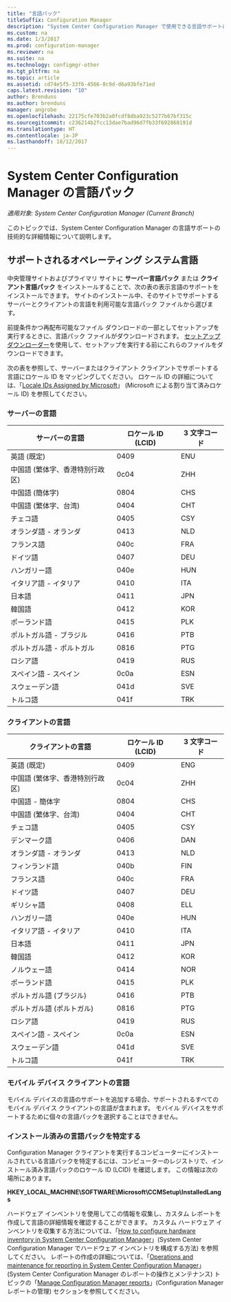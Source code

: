 ```yaml
---
title: "言語パック"
titleSuffix: Configuration Manager
description: "System Center Configuration Manager で使用できる言語サポートについて説明します。"
ms.custom: na
ms.date: 1/3/2017
ms.prod: configuration-manager
ms.reviewer: na
ms.suite: na
ms.technology: configmgr-other
ms.tgt_pltfrm: na
ms.topic: article
ms.assetid: cd74e5f5-33f6-4566-8c9d-d6a93bfe71ed
caps.latest.revision: "10"
author: Brenduns
ms.author: brenduns
manager: angrobe
ms.openlocfilehash: 22175cfe703b2a0fcdf8dba923c5277b67bf315c
ms.sourcegitcommit: c236214b2fcc13dae7bad96d7fb33f692868191d
ms.translationtype: HT
ms.contentlocale: ja-JP
ms.lasthandoff: 10/12/2017
---
```

# <a name="language-packs-in-system-center-configuration-manager"></a>System Center Configuration Manager の言語パック

*適用対象: System Center Configuration Manager (Current Branch)*

このトピックでは、System Center Configuration Manager の言語サポートの技術的な詳細情報について説明します。  

## <a name="BKMK_SupLanguagePacks"></a> サポートされるオペレーティング システム言語  
 中央管理サイトおよびプライマリ サイトに **サーバー言語パック** または **クライアント言語パック** をインストールすることで、次の表の表示言語のサポートをインストールできます。 サイトのインストール中、そのサイトでサポートするサーバーとクライアントの言語を利用可能な言語パック ファイルから選びます。

 前提条件かつ再配布可能なファイル ダウンロードの一部としてセットアップを実行するときに、言語パック ファイルがダウンロードされます。 [セットアップ ダウンローダー](setup-downloader.md)を使用して、セットアップを実行する前にこれらのファイルをダウンロードできます。   

 次の表を参照して、サーバーまたはクライアント クライアントでサポートする言語にロケール ID をマッピングしてください。 ロケール ID の詳細については、「[Locale IDs Assigned by Microsoft](http://go.microsoft.com/fwlink/p/?LinkId=252609)」 (Microsoft による割り当て済みロケール ID) を参照してください。  

### <a name="server-languages"></a>サーバーの言語  

|サーバーの言語|ロケール ID (LCID)|3 文字コード|  
|---------------------|------------------------|-----------------------|  
|英語 (既定)|0409|ENU|  
|中国語 (繁体字、香港特別行政区)|0c04|ZHH|  
|中国語 (簡体字)|0804|CHS|  
|中国語 (繁体字、台湾)|0404|CHT|  
|チェコ語|0405|CSY|  
|オランダ語 - オランダ|0413|NLD|  
|フランス語|040c|FRA|  
|ドイツ語|0407|DEU|  
|ハンガリー語|040e|HUN|  
|イタリア語 - イタリア|0410|ITA|  
|日本語|0411|JPN|  
|韓国語|0412|KOR|  
|ポーランド語|0415|PLK|  
|ポルトガル語 - ブラジル|0416|PTB|  
|ポルトガル語 - ポルトガル|0816|PTG|  
|ロシア語|0419|RUS|  
|スペイン語 - スペイン|0c0a|ESN|  
|スウェーデン語|041d|SVE|  
|トルコ語|041f|TRK|  

### <a name="client-languages"></a>クライアントの言語  

|クライアントの言語|ロケール ID (LCID)|3 文字コード|  
|---------------------|------------------------|-----------------------|  
|英語 (既定)|0409|ENG|  
|中国語 (繁体字、香港特別行政区)|0c04|ZHH|  
|中国語 - 簡体字|0804|CHS|  
|中国語 (繁体字、台湾)|0404|CHT|  
|チェコ語|0405|CSY|  
|デンマーク語|0406|DAN|  
|オランダ語 - オランダ|0413|NLD|  
|フィンランド語|040b|FIN|  
|フランス語|040c|FRA|  
|ドイツ語|0407|DEU|  
|ギリシャ語|0408|ELL|  
|ハンガリー語|040e|HUN|  
|イタリア語 - イタリア|0410|ITA|  
|日本語|0411|JPN|  
|韓国語|0412|KOR|  
|ノルウェー語|0414|NOR|  
|ポーランド語|0415|PLK|  
|ポルトガル語 (ブラジル)|0416|PTB|  
|ポルトガル語 (ポルトガル)|0816|PTG|  
|ロシア語|0419|RUS|  
|スペイン語 - スペイン|0c0a|ESN|  
|スウェーデン語|041d|SVE|  
|トルコ語|041f|TRK|  

### <a name="mobile-device-client-languages"></a>モバイル デバイス クライアントの言語  
 モバイル デバイスの言語のサポートを追加する場合、サポートされるすべてのモバイル デバイス クライアントの言語が含まれます。 モバイル デバイスをサポートするために個々の言語パックを選択することはできません。  

### <a name="identify-installed-language-packs"></a>インストール済みの言語パックを特定する  
Configuration Manager クライアントを実行するコンピューターにインストールされている言語パックを特定するには、コンピューターのレジストリで、インストール済み言語パックのロケール ID (LCID) を確認します。 この情報は次の場所にあります。

 **HKEY_LOCAL_MACHINE\SOFTWARE\Microsoft\CCMSetup\InstalledLangs**  

ハードウェア インベントリを使用してこの情報を収集し、カスタム レポートを作成して言語の詳細情報を確認することができます。 カスタム ハードウェア インベントリを収集する方法については、「[How to configure hardware inventory in System Center Configuration Manager](../../../../core/clients/manage/inventory/configure-hardware-inventory.md)」(System Center Configuration Manager でハードウェア インベントリを構成する方法) を参照してください。 レポートの作成の詳細については、「[Operations and maintenance for reporting in System Center Configuration Manager](../../../../core/servers/manage/operations-and-maintenance-for-reporting.md)」(System Center Configuration Manager のレポートの操作とメンテナンス) トピックの「[Manage Configuration Manager reports](../../../../core/servers/manage/operations-and-maintenance-for-reporting.md#BKMK_ManageReports)」(Configuration Manager レポートの管理) セクションを参照してください。  
